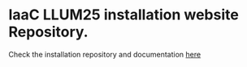 # IaaC LLUM25 installation website Repository.

Check the installation repository and documentation [here](https://github.com/jmuozan/IaaC_LLUM25)